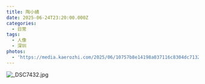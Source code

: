 ```yaml
---
title: 陶小婧
date: 2025-06-24T23:20:00.000Z
categories:
  - 日常
tags:
  - 人像
  - 深圳
photos:
  - 'https://media.kaerozhi.com/2025/06/10757b8e14198a037116c8304dc7132e.jpg'
---
```

![_DSC7432.jpg](https://media.kaerozhi.com/2025/06/10757b8e14198a037116c8304dc7132e.jpg)
